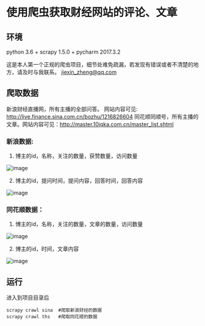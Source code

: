 # 使用爬虫获取财经网站的评论、文章
## 环境
python 3.6 + scrapy 1.5.0 + pycharm 2017.3.2

这是本人第一个正规的爬虫项目，细节处难免疏漏，若发现有错误或者不清楚的地方，请及时与我联系。 jiexin_zheng@qq.com

## 爬取数据
新浪财经直播网，所有主播的全部问答。 网站内容可见: http://live.finance.sina.com.cn/bozhu/1216826604
同花顺同顺号，所有主播的文章。网站内容可见：http://master.10jqka.com.cn/master_list.shtml

### 新浪数据: 
1. 博主的id，名称，关注的数量，获赞数量，访问数量

![image](https://note.youdao.com/yws/public/resource/5b1e49db8425a9748610af71880bbcbc/xmlnote/WEBRESOURCEf6a3cd49456425b72861c0c598da487d/2231)

2. 博主的id，提问时间，提问内容，回答时间，回答内容

![image](https://note.youdao.com/yws/public/resource/5b1e49db8425a9748610af71880bbcbc/xmlnote/WEBRESOURCE83669c2588988c427898f1fb5ae65770/2233)


### 同花顺数据：

1. 博主的id，名称，关注的数量，文章的数量，访问数量

![image](https://note.youdao.com/yws/public/resource/5b1e49db8425a9748610af71880bbcbc/xmlnote/WEBRESOURCE4cbc306736b335599ca179cb6654be6c/2235)


2. 博主的id，时间，文章内容

![image](https://note.youdao.com/yws/public/resource/5b1e49db8425a9748610af71880bbcbc/xmlnote/WEBRESOURCE2e875913b4f29c1e6030569d7745ad9c/2237)

## 运行

进入到项目目录后
```
scrapy crawl sina  #爬取新浪财经的数据
scrapy crawl ths   #爬取同花顺的数据
```